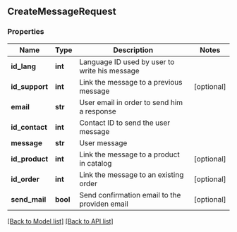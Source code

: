 ## CreateMessageRequest

### Properties
Name | Type | Description | Notes
------------ | ------------- | ------------- | -------------
**id_lang** | **int** | Language ID used by user to write his message | 
**id_support** | **int** | Link the message to a previous message | [optional] 
**email** | **str** | User email in order to send him a response | 
**id_contact** | **int** | Contact ID to send the user message | 
**message** | **str** | User message | 
**id_product** | **int** | Link the message to a product in catalog | [optional] 
**id_order** | **int** | Link the message to an existing order | [optional] 
**send_mail** | **bool** | Send confirmation email to the providen email | [optional] 

[[Back to Model list]](#documentation-for-models) [[Back to API list]](#documentation-for-api-endpoints)


